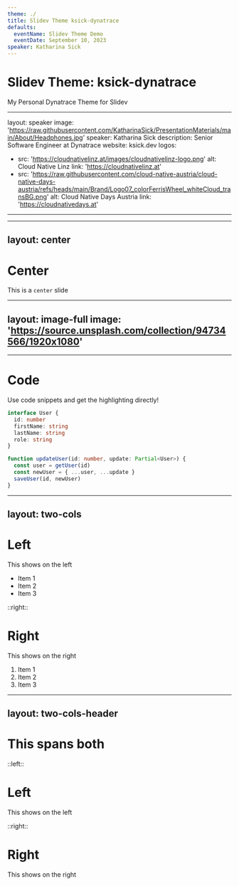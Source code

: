 ```yaml
---
theme: ./
title: Slidev Theme ksick-dynatrace
defaults:
  eventName: Slidev Theme Demo
  eventDate: September 10, 2023
speaker: Katharina Sick
---
```


# Slidev Theme: ksick-dynatrace

My Personal Dynatrace Theme for Slidev

---
layout: speaker
image: 'https://raw.githubusercontent.com/KatharinaSick/PresentationMaterials/main/About/Headphones.jpg'
speaker: Katharina Sick
description: Senior Software Engineer at Dynatrace
website: ksick.dev
logos:
  - src: 'https://cloudnativelinz.at/images/cloudnativelinz-logo.png'
    alt: Cloud Native Linz
    link: 'https://cloudnativelinz.at'
  - src: 'https://raw.githubusercontent.com/cloud-native-austria/cloud-native-days-austria/refs/heads/main/Brand/Logo07_colorFerrisWheel_whiteCloud_transBG.png'
    alt: Cloud Native Days Austria
    link: 'https://cloudnativedays.at'
---

---
layout: center
---

# Center

This is a `center` slide

---
layout: image-full
image: 'https://source.unsplash.com/collection/94734566/1920x1080'
---


---

# Code

Use code snippets and get the highlighting directly!

```ts
interface User {
  id: number
  firstName: string
  lastName: string
  role: string
}

function updateUser(id: number, update: Partial<User>) {
  const user = getUser(id)
  const newUser = { ...user, ...update }
  saveUser(id, newUser)
}
```

---
layout: two-cols
---

# Left

This shows on the left

- Item 1
- Item 2
- Item 3

::right::

# Right

This shows on the right

1. Item 1
2. Item 2
3. Item 3

---
layout: two-cols-header
---

# This spans both

::left::

# Left

This shows on the left

::right::

# Right

This shows on the right
